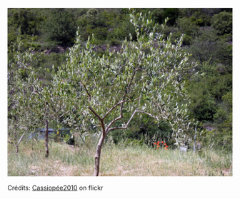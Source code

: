 ![Florent](/images/2022-04-16.jpg)

Crédits: [Cassiopée2010](https://www.flickr.com/people/cmoi30/) on flickr